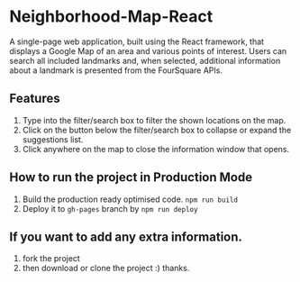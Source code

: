 # Neighborhood-Map-React
A single-page web application, built using the React framework, that displays a Google Map of an area and various points of interest. Users can search all included landmarks and, when selected, additional information about a landmark is presented from the FourSquare APIs.


## Features

1. Type into the filter/search box to filter the shown locations on the map.
2. Click on the button below the filter/search box to collapse or expand the suggestions list.
3. Click anywhere on the map to close the information window that opens.

## How to run the project in Production Mode

1. Build the production ready optimised code. `npm run build`
2. Deploy it to `gh-pages` branch by `npm run deploy`

## If you want to add any extra information.
1. fork the project 
2. then download or clone the project :) thanks.
